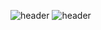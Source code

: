 ![header](https://capsule-render.vercel.app/api?color=gradient&customColorList=0,2,2,5,30&text=Rush-er&animation=twinkling&type=wave&fontColor=FFFFFF&fontAlignY=100)
![header](https://capsule-render.vercel.app/api?color=gradient&customColorList=0,2,2,5,30&animation=twinkling&type=wave&fontColor=AB82FF&reversal=true&section=footer&text=Rush-er&fontAlignY=0)


